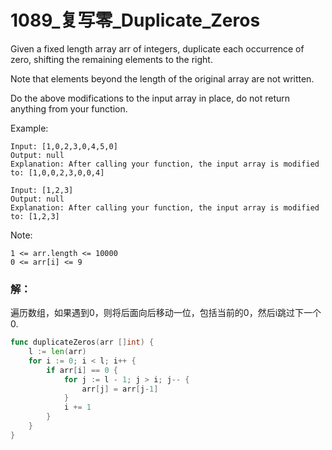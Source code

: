 # 1089_复写零_Duplicate_Zeros
Given a fixed length array arr of integers, duplicate each occurrence of zero, shifting the remaining elements to the right.

Note that elements beyond the length of the original array are not written.

Do the above modifications to the input array in place, do not return anything from your function.

Example:

    Input: [1,0,2,3,0,4,5,0]
    Output: null
    Explanation: After calling your function, the input array is modified to: [1,0,0,2,3,0,0,4]

    Input: [1,2,3]
    Output: null
    Explanation: After calling your function, the input array is modified to: [1,2,3]

Note:

    1 <= arr.length <= 10000
    0 <= arr[i] <= 9

### 解：

遍历数组，如果遇到0，则将后面向后移动一位，包括当前的0，然后i跳过下一个0.

```go
func duplicateZeros(arr []int) {
    l := len(arr)
    for i := 0; i < l; i++ {
        if arr[i] == 0 {
            for j := l - 1; j > i; j-- {
                arr[j] = arr[j-1]
            }
            i += 1
        }
    }
}
```